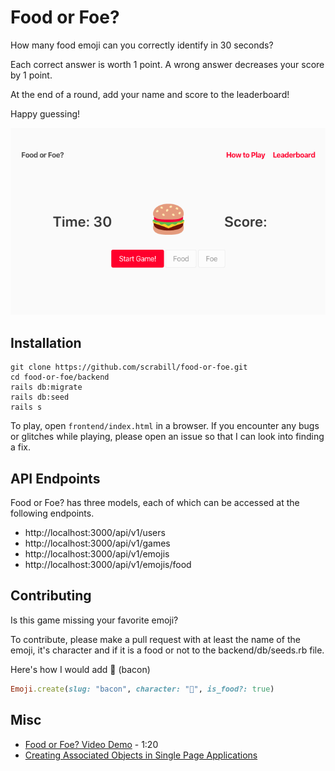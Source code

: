 # Food or Foe?

How many food emoji can you correctly identify in 30 seconds?

Each correct answer is worth 1 point. A wrong answer decreases your score by 1 point.

At the end of a round, add your name and score to the leaderboard!

Happy guessing!

![Screnshot of Food or Foe?](food-or-foe-screenshot.png)

## Installation

```
git clone https://github.com/scrabill/food-or-foe.git
cd food-or-foe/backend
rails db:migrate
rails db:seed
rails s
```

To play, open `frontend/index.html` in a browser. If you encounter any bugs or glitches while playing, please open an issue so that I can look into finding a fix.

## API Endpoints

Food or Foe? has three models, each of which can be accessed at the following endpoints.

- http://localhost:3000/api/v1/users
- http://localhost:3000/api/v1/games
- http://localhost:3000/api/v1/emojis
- http://localhost:3000/api/v1/emojis/food

## Contributing

Is this game missing your favorite emoji?

To contribute, please make a pull request with at least the name of the emoji, it's character and if it is a food or not to the backend/db/seeds.rb file.

Here's how I would add 🥓 (bacon)

```ruby
Emoji.create(slug: "bacon", character: "🥓", is_food?: true)
```

## Misc

- [Food or Foe? Video Demo](https://youtu.be/I1Ntg06JUaM) - 1:20
- [Creating Associated Objects in Single Page Applications](https://shannoncrabill.com/blog/ruby-on-rails-api-single-page-javascript-application/)
